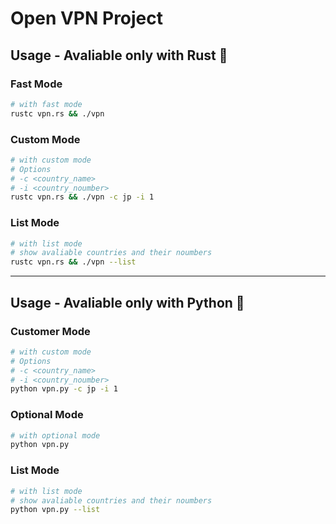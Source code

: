 # Open VPN Project


## Usage - Avaliable only with Rust 🦀

### Fast Mode
```sh
# with fast mode
rustc vpn.rs && ./vpn
```

### Custom Mode
```sh
# with custom mode
# Options
# -c <country_name>
# -i <country_noumber>
rustc vpn.rs && ./vpn -c jp -i 1
```

### List Mode
```sh
# with list mode
# show avaliable countries and their noumbers
rustc vpn.rs && ./vpn --list
```

---

## Usage - Avaliable only with Python 🐍

### Customer Mode
```sh
# with custom mode
# Options
# -c <country_name>
# -i <country_noumber>
python vpn.py -c jp -i 1
```

### Optional Mode
```sh
# with optional mode
python vpn.py
```

### List Mode
```sh
# with list mode
# show avaliable countries and their noumbers
python vpn.py --list
```